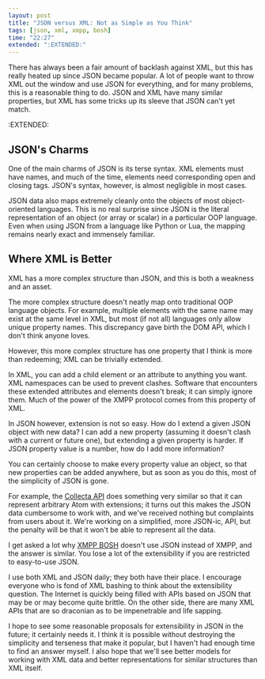 ```yaml
---
layout: post
title: "JSON versus XML: Not as Simple as You Think"
tags: [json, xml, xmpp, bosh]
time: "22:27"
extended: ":EXTENDED:"
---
```


There has always been a fair amount of backlash against XML, but this
has really heated up since JSON became popular. A lot of people want
to throw XML out the window and use JSON for everything, and for many
problems, this is a reasonable thing to do. JSON and XML have many
similar properties, but XML has some tricks up its sleeve that JSON
can't yet match.

:EXTENDED:

## JSON's Charms

One of the main charms of JSON is its terse syntax. XML elements must
have names, and much of the time, elements need corresponding open and
closing tags. JSON's syntax, however, is almost negligible in most
cases.

JSON data also maps extremely cleanly onto the objects of most
object-oriented languages. This is no real surprise since JSON is the
literal representation of an object (or array or scalar) in a
particular OOP language. Even when using JSON from a language like
Python or Lua, the mapping remains nearly exact and immensely
familiar.

## Where XML is Better

XML has a more complex structure than JSON, and this is both a
weakness and an asset.

The more complex structure doesn't neatly map onto traditional OOP
language objects. For example, multiple elements with the same name
may exist at the same level in XML, but most (if not all) languages
only allow unique property names. This discrepancy gave birth the DOM
API, which I don't think anyone loves.

However, this more complex structure has one property that I think is
more than redeeming; XML can be trivially extended.

In XML, you can add a child element or an attribute to anything you
want. XML namespaces can be used to prevent clashes. Software that
encounters these extended attributes and elements doesn't break; it
can simply ignore them. Much of the power of the XMPP protocol comes
from this property of XML.

In JSON however, extension is not so easy. How do I extend a given
JSON object with new data? I can add a new property (assuming it
doesn't clash with a current or future one), but extending a given
property is harder. If JSON property value is a number, how do I add
more information?

You can certainly choose to make every property value an object, so
that new properties can be added anywhere, but as soon as you do this,
most of the simplicity of JSON is gone.

For example, the [Collecta API](http://developer.collecta.com) does
something very similar so that it can represent arbitrary Atom with
extensions; it turns out this makes the JSON data cumbersome to work
with, and we've received nothing but complaints from users about
it. We're working on a simplified, more JSON-ic, API, but the penalty
will be that it won't be able to represent all the data.

I get asked a lot why [XMPP BOSH](http://xmpp.org/tech/bosh.shtml)
doesn't use JSON instead of XMPP, and the answer is similar. You lose
a lot of the extensibility if you are restricted to easy-to-use JSON.

I use both XML and JSON daily; they both have their place. I encourage
everyone who is fond of XML bashing to think about the extensibility
question. The Internet is quickly being filled with APIs based on JSON
that may be or may become quite brittle. On the other side, there are
many XML APIs that are so draconian as to be impenetrable and life
sapping.

I hope to see some reasonable proposals for extensibility in JSON in
the future; it certainly needs it. I think it is possible without
destroying the simplicity and terseness that make it popular, but I
haven't had enough time to find an answer myself. I also hope that
we'll see better models for working with XML data and better
representations for similar structures than XML itself.

